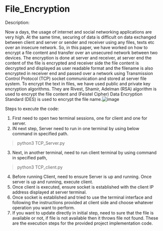 # File_Encryption

Description:

Now a days, the usage of internet and social networking applications are very high. At the same time, securing of data is difficult on data exchanged between client and server or sender and receiver using any files, texts etc over an insecure network. So, in this paper, we have worked on how to encrypt a file content and transfer over an unsecured network between two devices. The encryption is done at server and receiver, at server end the content of the file is encrypted and receiver side the file content is decrypted and displayed as user readable format and the filename is also encrypted in receiver end and passed over a network using Transmission Control Protocol (TCP) socket communication and stored at server file system. To encrypt the text in files, we have used public and private key encryption algorithms. They are Rivest, Shamir, Adelman (RSA) algorithm is used to encrypt the file content and (Feistel Cipher) Data Encryption Standard (DES) is used to encrypt the file name.![image](https://github.com/yvmsai/File_Encryption/assets/25640559/97275669-f58b-413a-9012-281c28488806)


Steps to execute the code:
1) First need to open two terminal sessions, one for client and one for server.
2) IN next step, Server need to run in one terminal by using below command in specified
path.
> python3 TCP_Server.py
3) Next, in another terminal, need to run client terminal by using command in specified
path,
>python3 TCP_client.py
4) Before running Client, need to ensure Server is up and running. Once server is up and
running, execute client.
5) Once client is executed, ensure socket is established with the client IP address displayed
at server terminal.
6) Once socket is established and tried to use the terminal interface and following the
instructions provided at client side and choose whatever operation you want to
perform.
7) If you want to update directly in initial step, need to sure that the file is available or not,
if file is not available then it throws file not found.
These are the execution steps for the provided project implementation code.
